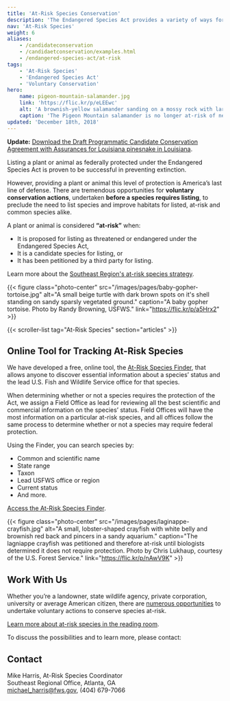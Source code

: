 ```yaml
---
title: 'At-Risk Species Conservation'
description: 'The Endangered Species Act provides a variety of ways for the U.S. Fish and Wildlife Service and our partners to conserve and recover species while reducing regulatory burden.'
nav: 'At-Risk Species'
weight: 6
aliases:
    - /candidateconservation
    - /candidaetconservation/examples.html
    - /endangered-species-act/at-risk
tags:
    - 'At-Risk Species'
    - 'Endangered Species Act'
    - 'Voluntary Conservation'
hero:
    name: pigeon-mountain-salamander.jpg
    link: 'https://flic.kr/p/eLEEwc'
    alt: 'A brownish-yellow salamander sanding on a mossy rock with large round eyes.'
    caption: 'The Pigeon Mountain salamander is no longer at-risk of needing federal protection. Photo by John P. Clare, CC BY-NC-ND 2.0.'
updated: 'December 18th, 2018'
---
```


**Update:** [Download the Draft Programmatic Candidate Conservation Agreement with Assurances for Louisiana pinesnake in Louisiana](/pdf/agreement/candidate-conservation-agreement-with-assurances/draft-programmatic-ccaa-for-louisiana-pinesnake-in-louisiana.pdf).

Listing a plant or animal as federally protected under the Endangered Species Act is proven to be successful in preventing extinction.

However, providing a plant or animal this level of protection is America’s last line of defense. There are tremendous opportunities for **voluntary conservation actions**, undertaken **before a species requires listing**, to preclude the need to list species and improve habitats for listed, at-risk and common species alike.

A plant or animal is considered **“at-risk”** when:

 - It is proposed for listing as threatened or endangered under the Endangered Species Act,
 - It is a candidate species for listing, or
 - It has been petitioned by a third party for listing.

Learn more about the [Southeast Region's at-risk species strategy](/pdf/fact-sheet/at-risk-species-overview.pdf).

{{< figure class="photo-center" src="/images/pages/baby-gopher-tortoise.jpg" alt="A small beige turtle with dark brown spots on it's shell standing on sandy sparsly vegetated ground." caption="A baby gopher tortoise. Photo by Randy Browning, USFWS." link="https://flic.kr/p/a5Hrx2" >}}

{{< scroller-list tag="At-Risk Species" section="articles" >}}

## Online Tool for Tracking At-Risk Species

We have developed a free, online tool, the [At-Risk Species Finder](/finder), that allows anyone to discover essential information about a species’ status and the lead U.S. Fish and Wildlife Service office for that species.

When determining whether or not a species requires the protection of the Act, we assign a Field Office as lead for reviewing all the best scientific and commercial information on the species’ status. Field Offices will have the most information on a particular at-risk species, and all offices follow the same process to determine whether or not a species may require federal protection.

Using the Finder, you can search species by:

 - Common and scientific name
 - State range
 - Taxon
 - Lead USFWS office or region
 - Current status
 - And more.

[Access the At-Risk Species Finder](/finder).

{{< figure class="photo-center" src="/images/pages/laginappe-crayfish.jpg" alt="A small, lobster-shaped crayfish with white belly and brownish red back and pincers in a sandy aquarium." caption="The lagniappe crayfish was petitioned and therefore at-risk until biologists determined it does not require protection. Photo by Chris Lukhaup, courtesy of the U.S. Forest Service." link="https://flic.kr/p/nAwV9K" >}}

## Work With Us

Whether you’re a landowner, state wildlife agency, private corporation, university or average American citizen, there are [numerous opportunities](/endangered-species-act/voluntary-conservation-tools) to undertake voluntary actions to conserve species at-risk.

[Learn more about at-risk species in the reading room](/reading-room/?q=At-Risk+Species).

To discuss the possibilities and to learn more, please contact:

## Contact

Mike Harris, At-Risk Species Coordinator  
Southeast Regional Office, Atlanta, GA  
[michael_harris@fws.gov](mailto:michael_harris@fws.gov?subject=At-Risk+Species+Conservation), (404) 679-7066
